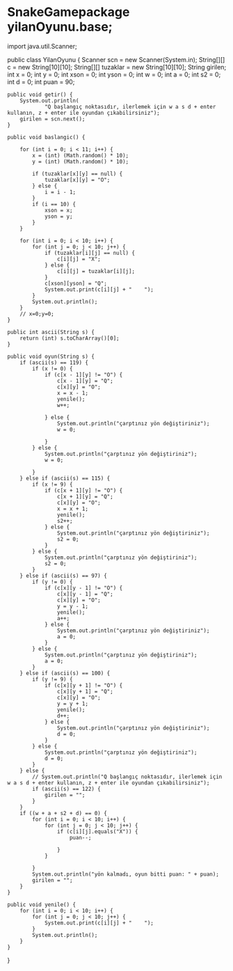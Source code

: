 # SnakeGamepackage yilanOyunu.base;

import java.util.Scanner;

public class YilanOyunu {
	Scanner scn = new Scanner(System.in);
	String[][] c = new String[10][10];
	String[][] tuzaklar = new String[10][10];
	String girilen;
	int x = 0;
	int y = 0;
	int xson = 0;
	int yson = 0;
	int w = 0;
	int a = 0;
	int s2 = 0;
	int d = 0;
	int puan = 90;

	public void getir() {
		System.out.println(
				"Q başlangıç noktasıdır, ilerlemek için w a s d + enter kullanın, z + enter ile oyundan çıkabilirsiniz");
		girilen = scn.next();
	}

	public void baslangic() {

		for (int i = 0; i < 11; i++) {
			x = (int) (Math.random() * 10);
			y = (int) (Math.random() * 10);

			if (tuzaklar[x][y] == null) {
				tuzaklar[x][y] = "O";
			} else {
				i = i - 1;
			}
			if (i == 10) {
				xson = x;
				yson = y;
			}
		}

		for (int i = 0; i < 10; i++) {
			for (int j = 0; j < 10; j++) {
				if (tuzaklar[i][j] == null) {
					c[i][j] = "X";
				} else {
					c[i][j] = tuzaklar[i][j];
				}
				c[xson][yson] = "Q";
				System.out.print(c[i][j] + "    ");
			}
			System.out.println();
		}
		// x=0;y=0;
	}

	public int ascii(String s) {
		return (int) s.toCharArray()[0];
	}

	public void oyun(String s) {
		if (ascii(s) == 119) {
			if (x != 0) {
				if (c[x - 1][y] != "O") {
					c[x - 1][y] = "Q";
					c[x][y] = "O";
					x = x - 1;
					yenile();
					w++;

				} else {
					System.out.println("çarptınız yön değiştiriniz");
					w = 0;

				}
			} else {
				System.out.println("çarptınız yön değiştiriniz");
				w = 0;

			}
		} else if (ascii(s) == 115) {
			if (x != 9) {
				if (c[x + 1][y] != "O") {
					c[x + 1][y] = "Q";
					c[x][y] = "O";
					x = x + 1;
					yenile();
					s2++;
				} else {
					System.out.println("çarptınız yön değiştiriniz");
					s2 = 0;
				}
			} else {
				System.out.println("çarptınız yön değiştiriniz");
				s2 = 0;
			}
		} else if (ascii(s) == 97) {
			if (y != 0) {
				if (c[x][y - 1] != "O") {
					c[x][y - 1] = "Q";
					c[x][y] = "O";
					y = y - 1;
					yenile();
					a++;
				} else {
					System.out.println("çarptınız yön değiştiriniz");
					a = 0;
				}
			} else {
				System.out.println("çarptınız yön değiştiriniz");
				a = 0;
			}
		} else if (ascii(s) == 100) {
			if (y != 9) {
				if (c[x][y + 1] != "O") {
					c[x][y + 1] = "Q";
					c[x][y] = "O";
					y = y + 1;
					yenile();
					d++;
				} else {
					System.out.println("çarptınız yön değiştiriniz");
					d = 0;
				}
			} else {
				System.out.println("çarptınız yön değiştiriniz");
				d = 0;
			}
		} else {
			// System.out.println("Q başlangıç noktasıdır, ilerlemek için w a s d + enter kullanın, z + enter ile oyundan çıkabilirsiniz");
			if (ascii(s) == 122) {
				girilen = "";
			}
		}
		if ((w + a + s2 + d) == 0) {
			for (int i = 0; i < 10; i++) {
				for (int j = 0; j < 10; j++) {
					if (c[i][j].equals("X")) {
						puan--;

					}
				}

			}
			System.out.println("yön kalmadı, oyun bitti puan: " + puan);
			girilen = "";
		}
	}

	public void yenile() {
		for (int i = 0; i < 10; i++) {
			for (int j = 0; j < 10; j++) {
				System.out.print(c[i][j] + "    ");
			}
			System.out.println();
		}
	}

}
